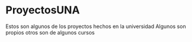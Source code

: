 # ProyectosUNA

Estos son algunos de los proyectos hechos en la universidad
Algunos son propios otros son de algunos cursos
